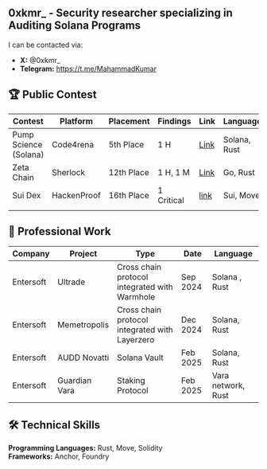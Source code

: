 ## 0xkmr_ -   Security researcher specializing in Auditing Solana Programs

I can be contacted via:

- **X:** @0xkmr_
- **Telegram:** https://t.me/MahammadKumar


## 🏆 Public Contest

| Contest | Platform | Placement | Findings | Link | Language | Reward |
|---|---|---|---|---|---| --- |
| Pump Science (Solana) | Code4rena |  5th Place | 1 H | [Link](https://code4rena.com/audits/2025-01-pump-science) | Solana, Rust | $ 1277 |
| Zeta Chain  | Sherlock |12th Place | 1 H, 1 M | [Link](https://audits.sherlock.xyz/contests/857) | Go, Rust | $ 960 |
|Sui Dex|HackenProof|16th Place|1 Critical|[link](https://hackenproof.com/audit-programs/suidex-audit-contest?tab=hackers)|Sui, Move| $ 36 |
||


## 💼 Professional Work

| Company | Project | Type | Date | Language |
|---|---|---|---|---|
| Entersoft | Ultrade | Cross chain protocol integrated with Warmhole | Sep 2024 | Solana , Rust|
| Entersoft | Memetropolis | Cross chain protocol integrated with Layerzero | Dec 2024 | Solana,  Rust | 
| Entersoft | AUDD Novatti | Solana Vault | Feb 2025| Solana, Rust |
| Entersoft | Guardian Vara | Staking Protocol | Feb 2025| Vara network, Rust |

## 🛠️ Technical Skills

**Programming Languages:** Rust, Move, Solidity  
**Frameworks:** Anchor, Foundry  
